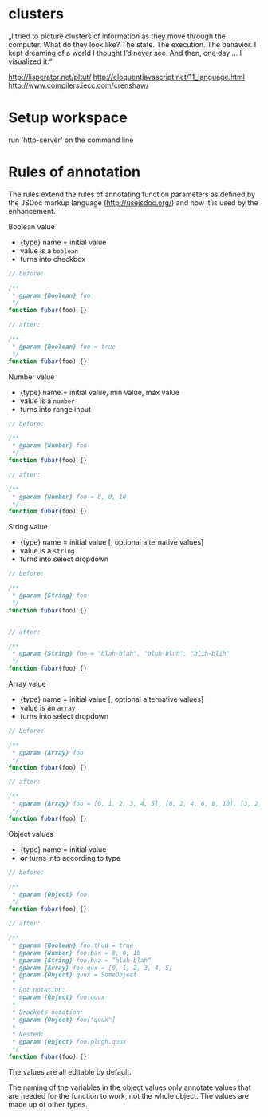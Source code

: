 # clusters

„I tried to picture clusters of information as they move through the computer.
What do they look like? The state. The execution. The behavior. I kept dreaming
of a world I thought I’d never see. And then, one day … I visualized it.“

http://lisperator.net/pltut/
http://eloquentjavascript.net/11_language.html
http://www.compilers.iecc.com/crenshaw/

# Setup workspace

run 'http-server' on the command line

# Rules of annotation

The rules extend the rules of annotating function parameters as defined by the
JSDoc markup language (http://usejsdoc.org/) and how it is used by the
enhancement.

Boolean value
* {type} name = initial value
* value is a `boolean`
* turns into checkbox

```javascript
// before:

/**
 * @param {Boolean} foo
 */
function fubar(foo) {}

// after:

/**
 * @param {Boolean} foo = true
 */
function fubar(foo) {}
```

Number value
* {type} name = initial value, min value, max value
* value is a `number`
* turns into range input

```javascript
// before:

/**
 * @param {Number} foo
 */
function fubar(foo) {}

// after:

/**
 * @param {Number} foo = 8, 0, 10
 */
function fubar(foo) {}
```

String value
* {type} name = initial value [, optional alternative values]
* value is a `string`
* turns into select dropdown

```javascript
// before:

/**
 * @param {String} foo
 */
function fubar(foo) {}


// after:

/**
 * @param {String} foo = "blah-blah", "bluh-bluh", "blih-blih"
 */
function fubar(foo) {}
```

Array value
* {type} name = initial value [, optional alternative values]
* value is an `array`
* turns into select dropdown

```javascript
// before:

/**
 * @param {Array} foo
 */
function fubar(foo) {}

// after:

/**
 * @param {Array} foo = [0, 1, 2, 3, 4, 5], [0, 2, 4, 6, 8, 10], [3, 2, 1]
 */
function fubar(foo) {}
```

Object values
* {type} name = initial value
* **or** turns into according to type

```javascript
// before:

/**
 * @param {Object} foo
 */
function fubar(foo) {}

// after:

/**
 * @param {Boolean} foo.thud = true
 * @param {Number} foo.bar = 8, 0, 10
 * @param {String} foo.baz = ”blah-blah“
 * @param {Array} foo.qux = [0, 1, 2, 3, 4, 5]
 * @param {Object} quux = SomeObject
 *
 * Dot notation:
 * @param {Object} foo.quux
 *
 * Brackets notation:
 * @param {Object} foo["quux"]
 *
 * Nested:
 * @param {Object} foo.plugh.quux
 */
function fubar(foo) {}
```

The values are all editable by default.

The naming of the variables in the object values only annotate values that are
needed for the function to work, not the whole object. The values are made up of other types.
